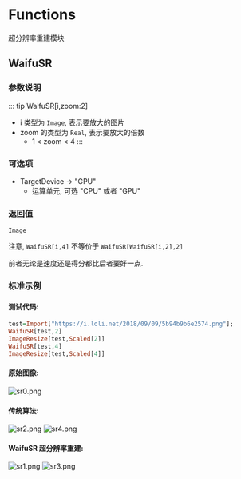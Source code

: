 # Functions

超分辨率重建模块

## WaifuSR
### 参数说明

::: tip WaifuSR[i,zoom:2]
- i 类型为 `Image`, 表示要放大的图片
- zoom 的类型为 `Real`, 表示要放大的倍数
	- 1 < zoom < 4
:::

### 可选项

- TargetDevice -> "GPU"
	- 运算单元, 可选 "CPU" 或者 "GPU"

### 返回值

`Image`

注意, `WaifuSR[i,4]` 不等价于 `WaifuSR[WaifuSR[i,2],2]`

前者无论是速度还是得分都比后者要好一点.

### 标准示例

#### 测试代码:

```haskell
test=Import["https://i.loli.net/2018/09/09/5b94b9b6e2574.png"];
WaifuSR[test,2]
ImageResize[test,Scaled[2]]
WaifuSR[test,4]
ImageResize[test,Scaled[4]]
```

#### 原始图像:

![sr0.png](https://i.loli.net/2018/09/09/5b94b9b6e2574.png)

#### 传统算法:

![sr2.png](https://i.loli.net/2018/09/09/5b94b9b7b2d5d.png)
![sr4.png](https://i.loli.net/2018/09/09/5b94b9b9208ea.png)

#### WaifuSR 超分辨率重建:

![sr1.png](https://i.loli.net/2018/09/09/5b94b9b7b9c1c.png)
![sr3.png](https://i.loli.net/2018/09/09/5b94b9b9d1b00.png)
